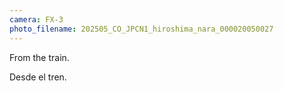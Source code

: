 ```yaml
---
camera: FX-3
photo_filename: 202505_CO_JPCN1_hiroshima_nara_000020050027
---
```


From the train.

Desde el tren.

